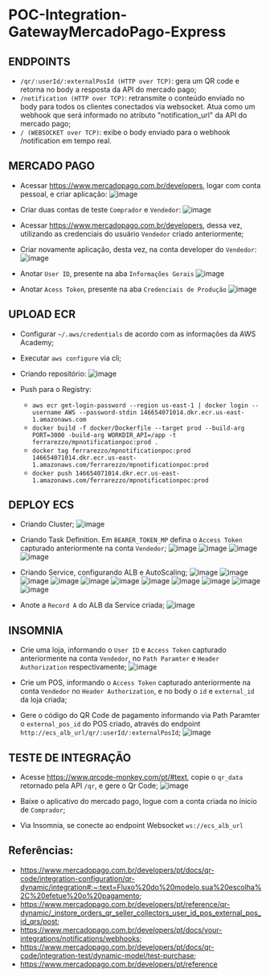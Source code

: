 # POC-Integration-GatewayMercadoPago-Express

## ENDPOINTS
- ``/qr/:userId/:externalPosId (HTTP over TCP)``: gera um QR code e retorna no body a resposta da API do mercado pago;
- ``/notification (HTTP over TCP)``: retransmite o conteúdo enviado no body para todos os clientes conectados via websocket. Atua como um webhook que será informado no atributo "notification_url" da API do mercado pago;
- ``/ (WEBSOCKET over TCP)``: exibe o body enviado para o webhook /notification em tempo real.


## MERCADO PAGO 

- Acessar https://www.mercadopago.com.br/developers, logar com conta pessoal, e criar aplicação:
  ![image](https://github.com/user-attachments/assets/8266b18d-afbf-4735-b38c-37d9179cb762)

- Criar duas contas de teste ``Comprador`` e ``Vendedor``:
![image](https://github.com/user-attachments/assets/c24af5b9-65f5-4157-ae23-4751d7c24ba8)

- Acessar https://www.mercadopago.com.br/developers, dessa vez, utilizando as credenciais do usuário ``Vendedor`` criado anteriormente;

- Criar novamente aplicação, desta vez, na conta developer do ``Vendedor``:
 ![image](https://github.com/user-attachments/assets/8266b18d-afbf-4735-b38c-37d9179cb762)

- Anotar ``User ID``, presente na aba ``Informações Gerais``
![image](https://github.com/user-attachments/assets/fafa122b-1505-4433-a54f-d5a9163271f9)

- Anotar ``Acess Token``, presente na aba ``Credenciais de Produção``
![image](https://github.com/user-attachments/assets/e520e1a6-5c34-4931-b33b-28798c552c50)

## UPLOAD ECR

- Configurar ``~/.aws/credentials`` de acordo com as informações da AWS Academy;
  
- Executar ``aws configure`` via cli;

- Criando repositório:
![image](https://github.com/user-attachments/assets/a1d36968-4a22-49c5-94e4-9c7cd61923f7)

- Push para o Registry:
  - ``aws ecr get-login-password --region us-east-1 | docker login --username AWS --password-stdin 146654071014.dkr.ecr.us-east-1.amazonaws.com``
  - ``docker build -f docker/Dockerfile --target prod --build-arg PORT=3000 -build-arg WORKDIR_API=/app -t ferrarezzo/mpnotificationpoc:prod .``
  - ``docker tag ferrarezzo/mpnotificationpoc:prod 146654071014.dkr.ecr.us-east-1.amazonaws.com/ferrarezzo/mpnotificationpoc:prod``
  - ``docker push 146654071014.dkr.ecr.us-east-1.amazonaws.com/ferrarezzo/mpnotificationpoc:prod``

## DEPLOY ECS

- Criando Cluster;
![image](https://github.com/user-attachments/assets/89affab0-e644-4668-bceb-f1f887ac13f7)

- Criando Task Definition. Em ``BEARER_TOKEN_MP`` defina o ``Access Token`` capturado anteriormente na conta ``Vendedor``;
![image](https://github.com/user-attachments/assets/8163a332-6b20-48cf-81bb-a238b890c7d6)
![image](https://github.com/user-attachments/assets/2a7acb01-9520-489e-a9a1-f18d55b5d7a4)
![image](https://github.com/user-attachments/assets/a489e9d9-ad2c-4181-bac9-f2f2fa27d8b7)
![image](https://github.com/user-attachments/assets/0860c671-5557-4e33-b172-cc64c8275b0c)

- Criando Service, configurando ALB e AutoScaling;
![image](https://github.com/user-attachments/assets/6f3d755f-3289-4833-8463-37273f506ee7)
![image](https://github.com/user-attachments/assets/34459ac0-c1b6-42e5-9368-bfa0c9810c34)
![image](https://github.com/user-attachments/assets/a7eed629-33b3-4491-a524-cd2acddc7205)
![image](https://github.com/user-attachments/assets/08406ccc-7632-4a1f-ac0f-31d4bc205e6f)
![image](https://github.com/user-attachments/assets/3d4c6b93-85a4-4685-b24e-4479f3b33872)
![image](https://github.com/user-attachments/assets/3dba7d4c-611f-457f-a09e-e19b36237979)
![image](https://github.com/user-attachments/assets/6c3cfa1d-74f4-4c8b-88d4-47d7d05baf53)
![image](https://github.com/user-attachments/assets/16b82fdc-8b93-4e04-a720-994aae6dcab3)
![image](https://github.com/user-attachments/assets/ed1f5cf3-6604-4e8f-ab11-81073f6af6aa)
![image](https://github.com/user-attachments/assets/eaafb68d-0423-4200-b9f9-36b951179c0f)
![image](https://github.com/user-attachments/assets/81d6222e-3e2a-43aa-9e66-e961eb0e6354)

- Anote a ``Record A`` do ALB da Service criada;
![image](https://github.com/user-attachments/assets/d8b394d4-3caf-404b-950c-9696718d636b)

## INSOMNIA

- Crie uma loja, informando o ``User ID`` e ``Access Token`` capturado anteriormente na conta ``Vendedor``, no ``Path Paramter`` e ``Header Authorization`` respectivamente;
  ![image](https://github.com/user-attachments/assets/821c1349-b78e-44a4-8059-eaacce42fdb6)

- Crie um POS, informando o ``Access Token`` capturado anteriormente na conta ``Vendedor`` no ``Header Authorization``, e no body o ``id`` e ``external_id`` da loja criada;

- Gere o código do QR Code de pagamento informando via Path Paramter o ``external_pos_id`` do POS criado, através do endpoint ``http://ecs_alb_url/qr/:userId/:externalPosId``;
![image](https://github.com/user-attachments/assets/08571760-c27a-4e70-9efd-f908f3081b20)

## TESTE DE INTEGRAÇÃO

- Acesse https://www.qrcode-monkey.com/pt/#text, copie o ``qr_data`` retornado pela API ``/qr``, e gere o Qr Code;
![image](https://github.com/user-attachments/assets/c713fee0-250f-4cfa-b74e-c414875a177f)

- Baixe o aplicativo do mercado pago, logue com a conta criada no ínicio de ``Comprador``;

- Via Insomnia, se conecte ao endpoint Websocket ``ws://ecs_alb_url``

## Referências:
- https://www.mercadopago.com.br/developers/pt/docs/qr-code/integration-configuration/qr-dynamic/integration#:~:text=Fluxo%20do%20modelo,sua%20escolha%2C%20efetue%20o%20pagamento;
- https://www.mercadopago.com.br/developers/pt/reference/qr-dynamic/_instore_orders_qr_seller_collectors_user_id_pos_external_pos_id_qrs/post;
- https://www.mercadopago.com.br/developers/pt/docs/your-integrations/notifications/webhooks;
- https://www.mercadopago.com.br/developers/pt/docs/qr-code/integration-test/dynamic-model/test-purchase;
- https://www.mercadopago.com.br/developers/pt/reference
